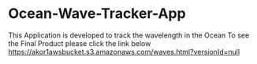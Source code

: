 # Ocean-Wave-Tracker-App
This Application is developed to track the wavelength in the Ocean
To see the Final Product please click the link below
https://akor1awsbucket.s3.amazonaws.com/waves.html?versionId=null
